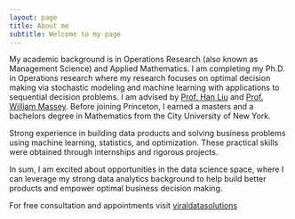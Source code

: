```yaml
---
layout: page
title: About me
subtitle: Welcome to my page
---
```


My academic background is in Operations Research (also known as Management Science) and Applied Mathematics. I am completing my Ph.D. in Operations research where my research focuses on optimal decision making via stochastic modeling and machine learning with applications to sequential decision problems. I am advised by <a href="http://magics.cs.northwestern.edu/people.html" target="_blank">Prof. Han Liu</a> and <a href="https://wmassey.princeton.edu/" target="_blank">Prof. William Massey</a>. Before joining Princeton, I earned a masters and a bachelors degree in Mathematics from the City University of New York.

Strong experience in building data products and solving business problems using machine learning, statistics, and optimization. These practical skills were obtained through internships and rigorous projects.

In sum, I am excited about opportunities in the data science space, where I can leverage my strong data analytics background to help build better products and empower optimal business decision making.

For free consultation and appointments visit <a href="https://calendly.com/viraldatasolutions/30min" target="_blank"> viraldatasolutions </a>

